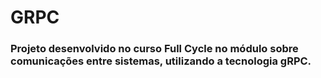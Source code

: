 # GRPC

### Projeto desenvolvido no curso Full Cycle no módulo sobre comunicações entre sistemas, utilizando a tecnologia gRPC.
